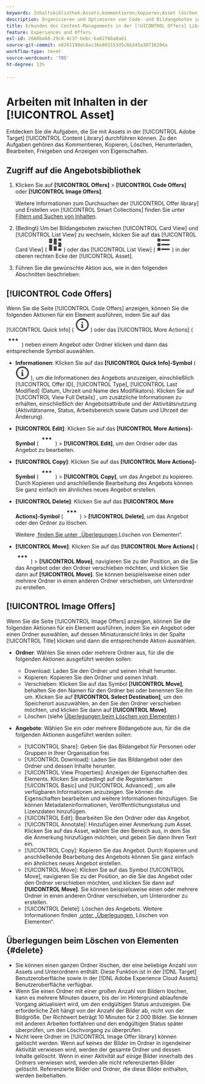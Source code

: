 ```yaml
---
keywords: Inhaltsbibliothek;Assets;kommentieren;kopieren;Asset löschen;Asset herunterladen;Inhalt bearbeiten;Karte freigeben;Inhaltseigenschaften anzeigen
description: Organisieren und Optimieren von Code- und Bildangeboten in der [!UICONTROL Offers].
title: Erkunden des Content-Managements in der [!UICONTROL Offers] Library
feature: Experiences and Offers
exl-id: 2668ba68-29c8-4c3f-bebc-ba62760a8a61
source-git-commit: e8201198dc6ac36e803153d5c6b345a30716204a
workflow-type: tm+mt
source-wordcount: '705'
ht-degree: 12%

---
```


# Arbeiten mit Inhalten in der [!UICONTROL Asset]

Entdecken Sie die Aufgaben, die Sie mit Assets in der [!UICONTROL Adobe Target] [!UICONTROL Content Library] durchführen können. Zu den Aufgaben gehören das Kommentieren, Kopieren, Löschen, Herunterladen, Bearbeiten, Freigeben und Anzeigen von Eigenschaften.

## Zugriff auf die Angebotsbibliothek

1. Klicken Sie auf **[!UICONTROL Offers]** > **[!UICONTROL Code Offers]** oder **[!UICONTROL Image Offers]**.

   Weitere Informationen zum Durchsuchen der [!UICONTROL Offer library] und Erstellen von [!UICONTROL Smart Collections] finden Sie unter [Filtern und Suchen von Inhalten](/help/main/c-experiences/c-manage-content/filter-and-search-content.md#concept_3B59B8F025BF4CEA82ECC5199D365276).

1. (Bedingt) Um bei Bildangeboten zwischen [!UICONTROL Card View] und [!UICONTROL List View] zu wechseln, klicken Sie auf das [!UICONTROL Card View] ( ![Kartenansichtssymbol](/help/main/assets/icons/ViewCard.svg) ) oder das [!UICONTROL List View] ( ![Listenansichtssymbol](/help/main/assets/icons/ViewList.svg) ) in der oberen rechten Ecke der [!UICONTROL Asset].

1. Führen Sie die gewünschte Aktion aus, wie in den folgenden Abschnitten beschrieben:

## [!UICONTROL Code Offers]

Wenn Sie die Seite [!UICONTROL Code Offers] anzeigen, können Sie die folgenden Aktionen für ein Element ausführen, indem Sie auf das [!UICONTROL Quick Info] ( ![Schnellinfo-Symbol](/help/main/assets/icons/InfoOutline.svg) ) oder das [!UICONTROL More Actions] ( ![Mehr Aktionen-Symbol](/help/main/assets/icons/MoreSmallList.svg) ) neben einem Angebot oder Ordner klicken und dann das entsprechende Symbol auswählen.

* **Informationen**: Klicken Sie auf das **[!UICONTROL Quick Info]-Symbol** ( ![Schnellinfo-](/help/main/assets/icons/InfoOutline.svg) ), um die Informationen des Angebots anzuzeigen, einschließlich [!UICONTROL Offer ID], [!UICONTROL Type], [!UICONTROL Last Modified] (Datum, Uhrzeit und Name des Modifikators). Klicken Sie auf [!UICONTROL View Full Details] , um zusätzliche Informationen zu erhalten, einschließlich der Angebotsattribute und der Aktivitätsnutzung (Aktivitätsname, Status, Arbeitsbereich sowie Datum und Uhrzeit der Änderung).
* **[!UICONTROL Edit]**: Klicken Sie auf das **[!UICONTROL More Actions]-Symbol** ( ![Mehr Aktionen-Symbol](/help/main/assets/icons/MoreSmallList.svg) ) > **[!UICONTROL Edit]**, um den Ordner oder das Angebot zu bearbeiten.
* **[!UICONTROL Copy]**: Klicken Sie auf das **[!UICONTROL More Actions]-Symbol** ( ![Symbol Mehr Aktionen](/help/main/assets/icons/MoreSmallList.svg) ) > **[!UICONTROL Copy]**, um das Angebot zu kopieren. Durch Kopieren und anschließende Bearbeitung des Angebots können Sie ganz einfach ein ähnliches neues Angebot erstellen.
* **[!UICONTROL Delete]**: Klicken Sie auf das **[!UICONTROL More Actions]-Symbol** ( ![Mehr Aktionen-Symbol](/help/main/assets/icons/MoreSmallList.svg) ) > **[!UICONTROL Delete]**, um das Angebot oder den Ordner zu löschen.

  Weitere [&#x200B; finden Sie unter „Überlegungen &#x200B;](#delete) Löschen von Elementen“.

* **[!UICONTROL Move]**: Klicken Sie auf das **[!UICONTROL More Actions]** ( ![Symbol Mehr Aktionen](/help/main/assets/icons/MoreSmallList.svg) ) > **[!UICONTROL Move]**, navigieren Sie zu der Position, an die Sie das Angebot oder den Ordner verschieben möchten, und klicken Sie dann auf **[!UICONTROL Move]**. Sie können beispielsweise einen oder mehrere Ordner in einen anderen Ordner verschieben, um Unterordner zu erstellen.

## [!UICONTROL Image Offers]

Wenn Sie die Seite [!UICONTROL Image Offers] anzeigen, können Sie die folgenden Aktionen für ein Element ausführen, indem Sie ein Angebot oder einen Ordner auswählen, auf dessen Miniaturansicht links in der Spalte [!UICONTROL Title] klicken und dann die entsprechende Aktion auswählen.

* **Ordner**: Wählen Sie einen oder mehrere Ordner aus, für die die folgenden Aktionen ausgeführt werden sollen:

   * Download: Laden Sie den Ordner und seinen Inhalt herunter.
   * Kopieren: Kopieren Sie den Ordner und seinen Inhalt.
   * Verschieben: Klicken Sie auf das Symbol **[!UICONTROL Move]**, behalten Sie den Namen für den Ordner bei oder benennen Sie ihn um. Klicken Sie auf **[!UICONTROL Select Destination]**, um den Speicherort auszuwählen, an den Sie den Ordner verschieben möchten, und klicken Sie dann auf **[!UICONTROL Move]**.
   * Löschen (siehe [Überlegungen beim Löschen von Elementen](#delete).)

* **Angebote**: Wählen Sie ein oder mehrere Bildangebote aus, für die die folgenden Aktionen ausgeführt werden sollen:

   * [!UICONTROL Share]: Geben Sie das Bildangebot für Personen oder Gruppen in Ihrer Organisation frei.
   * [!UICONTROL Download]: Laden Sie das Bildangebot oder den Ordner und dessen Inhalte herunter.
   * [!UICONTROL View Properties]: Anzeigen der Eigenschaften des Elements. Klicken Sie unbedingt auf die Registerkarten [!UICONTROL Basic] und [!UICONTROL Advanced] , um alle verfügbaren Informationen anzuzeigen. Sie können die Eigenschaften bearbeiten und weitere Informationen hinzufügen. Sie können Metadateninformationen, Veröffentlichungsstatus und Lizenzdaten hinzufügen.
   * [!UICONTROL Edit]: Bearbeiten Sie den Ordner oder das Angebot.
   * [!UICONTROL Annotate]: Hinzufügen einer Anmerkung zum Asset. Klicken Sie auf das Asset, wählen Sie den Bereich aus, in dem Sie die Anmerkung hinzufügen möchten, und geben Sie dann Ihren Text ein.
   * [!UICONTROL Copy]: Kopieren Sie das Angebot. Durch Kopieren und anschließende Bearbeitung des Angebots können Sie ganz einfach ein ähnliches neues Angebot erstellen.
   * [!UICONTROL Move]: Klicken Sie auf das Symbol [!UICONTROL Move], navigieren Sie zu der Position, an die Sie das Angebot oder den Ordner verschieben möchten, und klicken Sie dann auf **[!UICONTROL Move]**. Sie können beispielsweise einen oder mehrere Ordner in einen anderen Ordner verschieben, um Unterordner zu erstellen.
   * [!UICONTROL Delete]: Löschen des Angebots. Weitere Informationen finden [&#x200B; unter „Überlegungen &#x200B;](#delete) Löschen von Elementen“.

## Überlegungen beim Löschen von Elementen {#delete}

* Sie können einen ganzen Ordner löschen, der eine beliebige Anzahl von Assets und Unterordnern enthält. Diese Funktion ist in der [!DNL Target] Benutzeroberfläche sowie in der [!DNL Adobe Experience Cloud Assets] Benutzeroberfläche verfügbar.
* Wenn Sie einen Ordner mit einer großen Anzahl von Bildern löschen, kann es mehrere Minuten dauern, bis der im Hintergrund ablaufende Vorgang aktualisiert wird, um den endgültigen Status anzuzeigen. Die erforderliche Zeit hängt von der Anzahl der Bilder ab, nicht von der Bildgröße. Der Richtwert beträgt 10 Minuten für 2.000 Bilder. Sie können mit anderen Arbeiten fortfahren und den endgültigen Status später überprüfen, um den Löschvorgang zu überprüfen.
* Nicht leere Ordner im [!UICONTROL Image Offer library] können gelöscht werden. Wenn auf keines der Bilder im Ordner in irgendeiner Aktivität verwiesen wird, werden der gesamte Ordner und dessen Inhalte gelöscht. Wenn in einer Aktivität auf einige Bilder innerhalb des Ordners verwiesen wird, werden alle nicht referenzierten Bilder gelöscht. Referenzierte Bilder und Ordner, die diese Bilder enthalten, werden beibehalten.
